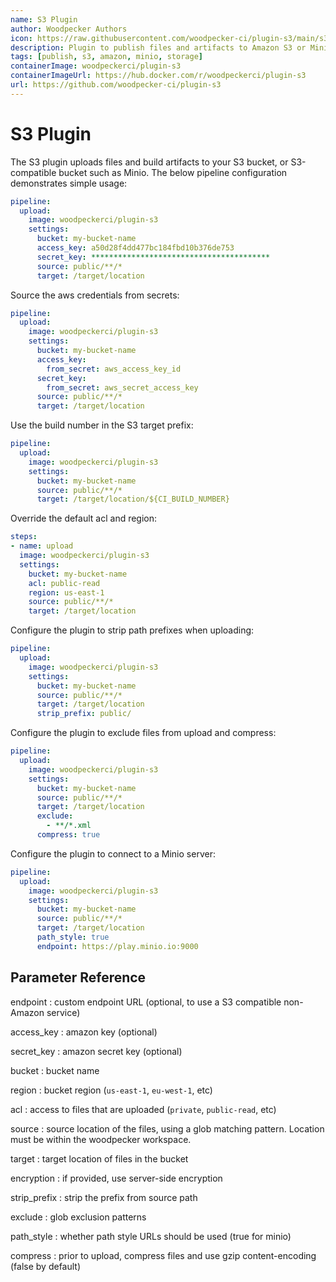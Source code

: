 ```yaml
---
name: S3 Plugin
author: Woodpecker Authors
icon: https://raw.githubusercontent.com/woodpecker-ci/plugin-s3/main/s3.svg
description: Plugin to publish files and artifacts to Amazon S3 or Minio.
tags: [publish, s3, amazon, minio, storage]
containerImage: woodpeckerci/plugin-s3
containerImageUrl: https://hub.docker.com/r/woodpeckerci/plugin-s3
url: https://github.com/woodpecker-ci/plugin-s3
---
```


# S3 Plugin

The S3 plugin uploads files and build artifacts to your S3 bucket, or S3-compatible bucket such as Minio.
The below pipeline configuration demonstrates simple usage:

```yml
pipeline:
  upload:
    image: woodpeckerci/plugin-s3
    settings:
      bucket: my-bucket-name
      access_key: a50d28f4dd477bc184fbd10b376de753
      secret_key: ****************************************
      source: public/**/*
      target: /target/location
```

Source the aws credentials from secrets:

```yml
pipeline:
  upload:
    image: woodpeckerci/plugin-s3
    settings:
      bucket: my-bucket-name
      access_key:
        from_secret: aws_access_key_id
      secret_key:
        from_secret: aws_secret_access_key
      source: public/**/*
      target: /target/location
```

Use the build number in the S3 target prefix:

```yml
pipeline:
  upload:
    image: woodpeckerci/plugin-s3
    settings:
      bucket: my-bucket-name
      source: public/**/*
      target: /target/location/${CI_BUILD_NUMBER}
```

Override the default acl and region:

```yml
steps:
- name: upload
  image: woodpeckerci/plugin-s3
  settings:
    bucket: my-bucket-name
    acl: public-read
    region: us-east-1
    source: public/**/*
    target: /target/location
```

Configure the plugin to strip path prefixes when uploading:

```yml
pipeline:
  upload:
    image: woodpeckerci/plugin-s3
    settings:
      bucket: my-bucket-name
      source: public/**/*
      target: /target/location
      strip_prefix: public/
```

Configure the plugin to exclude files from upload and compress:

```yml
pipeline:
  upload:
    image: woodpeckerci/plugin-s3
    settings:
      bucket: my-bucket-name
      source: public/**/*
      target: /target/location
      exclude:
        - **/*.xml
      compress: true
```

Configure the plugin to connect to a Minio server:

```yml
pipeline:
  upload:
    image: woodpeckerci/plugin-s3
    settings:
      bucket: my-bucket-name
      source: public/**/*
      target: /target/location
      path_style: true
      endpoint: https://play.minio.io:9000
```

## Parameter Reference

endpoint
: custom endpoint URL (optional, to use a S3 compatible non-Amazon service)

access_key
: amazon key (optional)

secret_key
: amazon secret key (optional)

bucket
: bucket name

region
: bucket region (`us-east-1`, `eu-west-1`, etc)

acl
: access to files that are uploaded (`private`, `public-read`, etc)

source
: source location of the files, using a glob matching pattern. Location must be within the woodpecker workspace.

target
: target location of files in the bucket

encryption
: if provided, use server-side encryption

strip_prefix
: strip the prefix from source path

exclude
: glob exclusion patterns

path_style
: whether path style URLs should be used (true for minio)

compress
: prior to upload, compress files and use gzip content-encoding (false by default)
